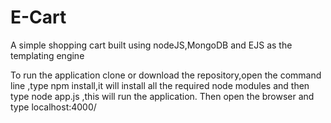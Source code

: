 # E-Cart
A simple shopping cart built using nodeJS,MongoDB and EJS as the templating engine


To run the application
clone or download the repository,open the command line ,type npm install,it will  install all the required node modules
and then type node app.js ,this will run the application.
Then open the browser and type localhost:4000/
